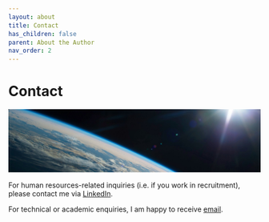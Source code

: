 ```yaml
---
layout: about
title: Contact
has_children: false
parent: About the Author
nav_order: 2
---
```

# Contact

![headshot](/resources/space_cover_2.jpg)

For human resources-related inquiries (i.e. if you work in recruitment), please contact me via [LinkedIn](https://www.linkedin.com/in/andrewscoins/).

For technical or academic enquiries, I am happy to receive [email](mailto:andrewdscoins@gmail.com).
